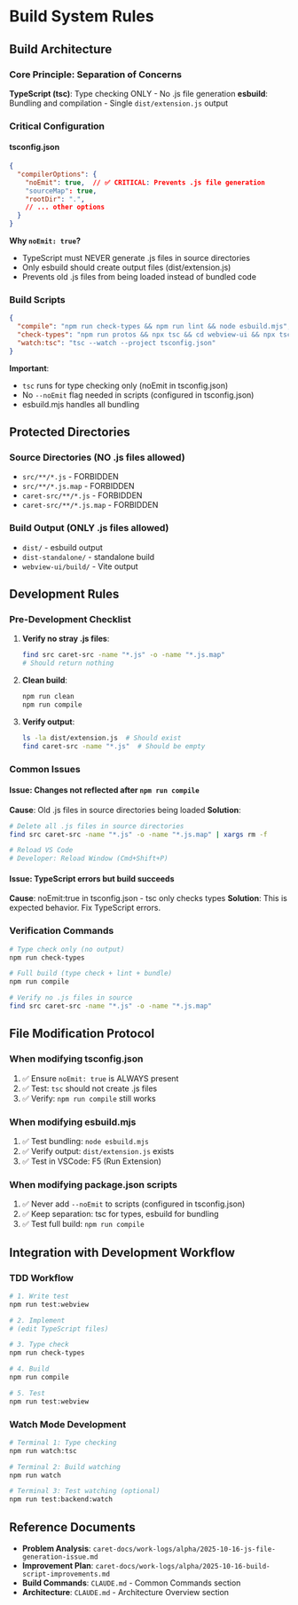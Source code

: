 # Build System Rules

## Build Architecture

### Core Principle: Separation of Concerns

**TypeScript (tsc)**: Type checking ONLY - No .js file generation
**esbuild**: Bundling and compilation - Single `dist/extension.js` output

### Critical Configuration

#### tsconfig.json
```json
{
  "compilerOptions": {
    "noEmit": true,  // ✅ CRITICAL: Prevents .js file generation
    "sourceMap": true,
    "rootDir": ".",
    // ... other options
  }
}
```

**Why `noEmit: true`?**
- TypeScript must NEVER generate .js files in source directories
- Only esbuild should create output files (dist/extension.js)
- Prevents old .js files from being loaded instead of bundled code

### Build Scripts

```json
{
  "compile": "npm run check-types && npm run lint && node esbuild.mjs",
  "check-types": "npm run protos && npx tsc && cd webview-ui && npx tsc -b --noEmit",
  "watch:tsc": "tsc --watch --project tsconfig.json"
}
```

**Important**:
- `tsc` runs for type checking only (noEmit in tsconfig.json)
- No `--noEmit` flag needed in scripts (configured in tsconfig.json)
- esbuild.mjs handles all bundling

## Protected Directories

### Source Directories (NO .js files allowed)
- `src/**/*.js` - FORBIDDEN
- `src/**/*.js.map` - FORBIDDEN
- `caret-src/**/*.js` - FORBIDDEN
- `caret-src/**/*.js.map` - FORBIDDEN

### Build Output (ONLY .js files allowed)
- `dist/` - esbuild output
- `dist-standalone/` - standalone build
- `webview-ui/build/` - Vite output

## Development Rules

### Pre-Development Checklist
1. **Verify no stray .js files**: 
   ```bash
   find src caret-src -name "*.js" -o -name "*.js.map"
   # Should return nothing
   ```

2. **Clean build**:
   ```bash
   npm run clean
   npm run compile
   ```

3. **Verify output**:
   ```bash
   ls -la dist/extension.js  # Should exist
   find caret-src -name "*.js"  # Should be empty
   ```

### Common Issues

#### Issue: Changes not reflected after `npm run compile`
**Cause**: Old .js files in source directories being loaded
**Solution**:
```bash
# Delete all .js files in source directories
find src caret-src -name "*.js" -o -name "*.js.map" | xargs rm -f

# Reload VS Code
# Developer: Reload Window (Cmd+Shift+P)
```

#### Issue: TypeScript errors but build succeeds
**Cause**: noEmit:true in tsconfig.json - tsc only checks types
**Solution**: This is expected behavior. Fix TypeScript errors.

### Verification Commands

```bash
# Type check only (no output)
npm run check-types

# Full build (type check + lint + bundle)
npm run compile

# Verify no .js files in source
find src caret-src -name "*.js" -o -name "*.js.map"
```

## File Modification Protocol

### When modifying tsconfig.json
1. ✅ Ensure `noEmit: true` is ALWAYS present
2. ✅ Test: `tsc` should not create .js files
3. ✅ Verify: `npm run compile` still works

### When modifying esbuild.mjs
1. ✅ Test bundling: `node esbuild.mjs`
2. ✅ Verify output: `dist/extension.js` exists
3. ✅ Test in VSCode: F5 (Run Extension)

### When modifying package.json scripts
1. ✅ Never add `--noEmit` to scripts (configured in tsconfig.json)
2. ✅ Keep separation: tsc for types, esbuild for bundling
3. ✅ Test full build: `npm run compile`

## Integration with Development Workflow

### TDD Workflow
```bash
# 1. Write test
npm run test:webview

# 2. Implement
# (edit TypeScript files)

# 3. Type check
npm run check-types

# 4. Build
npm run compile

# 5. Test
npm run test:webview
```

### Watch Mode Development
```bash
# Terminal 1: Type checking
npm run watch:tsc

# Terminal 2: Build watching
npm run watch

# Terminal 3: Test watching (optional)
npm run test:backend:watch
```

## Reference Documents

- **Problem Analysis**: `caret-docs/work-logs/alpha/2025-10-16-js-file-generation-issue.md`
- **Improvement Plan**: `caret-docs/work-logs/alpha/2025-10-16-build-script-improvements.md`
- **Build Commands**: `CLAUDE.md` - Common Commands section
- **Architecture**: `CLAUDE.md` - Architecture Overview section

